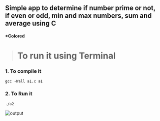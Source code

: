 ## Simple app to determine if number prime or not, if even or odd, min and max numbers, sum and average using **C**
#### *Colored
> # To run it using Terminal
### 1. To compile it
`gcc -Wall a1.c a1`
### 2. To Run  it
`./a2`

![output](https://user-images.githubusercontent.com/65984781/132778115-19b99764-217d-460e-8e77-a7fead6ac48a.png)
